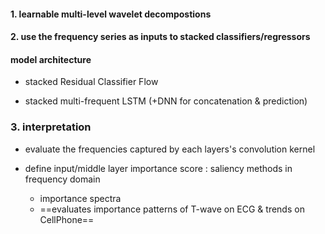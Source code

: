 #### 1. learnable multi-level wavelet decompostions

#### 2. use the frequency series as inputs to stacked classifiers/regressors

#### model architecture

-   stacked Residual Classifier Flow

-   stacked multi-frequent LSTM (+DNN for concatenation & prediction)

### 3. interpretation

-   evaluate the frequencies captured by each layers's convolution kernel

-   define input/middle layer importance score : saliency methods in  frequency domain
    -   importance spectra
    -   ==evaluates importance patterns of T-wave on ECG & trends on CellPhone==